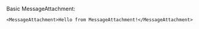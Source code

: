 Basic MessageAttachment:

```
<MessageAttachment>Hello from MessageAttachment!</MessageAttachment>
```

